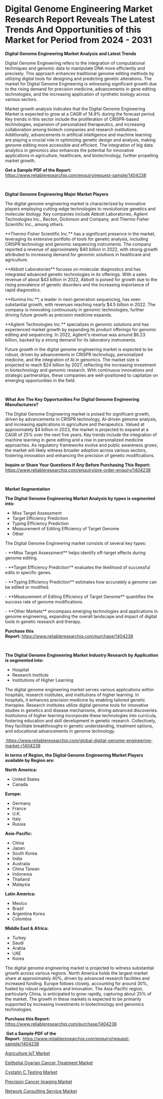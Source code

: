 <p><h1>Digital Genome Engineering Market Research Report Reveals The Latest Trends And Opportunities of this Market for Period from 2024 - 2031</h1></p><p><strong>Digital Genome Engineering Market Analysis and Latest Trends</strong></p>
<p><p>Digital Genome Engineering refers to the integration of computational techniques and genomic data to manipulate DNA more efficiently and precisely. This approach enhances traditional genome editing methods by utilizing digital tools for designing and predicting genetic alterations. The market for Digital Genome Engineering is witnessing significant growth due to the rising demand for precision medicine, advancements in gene editing technologies, and the increasing application of synthetic biology across various sectors.</p><p>Market growth analysis indicates that the Digital Genome Engineering Market is expected to grow at a CAGR of 14.9% during the forecast period. Key trends in this sector include the proliferation of CRISPR-based technologies, expansion of personalized therapeutics, and increasing collaboration among biotech companies and research institutions. Additionally, advancements in artificial intelligence and machine learning are playing a crucial role in optimizing genetic design and analysis, making genome editing more accessible and efficient. The integration of big data analytics in genomics also enhances the potential for innovative applications in agriculture, healthcare, and biotechnology, further propelling market growth.</p></p>
<p><strong>Get a Sample PDF of the Report:&nbsp;</strong> <a href="https://www.reliableresearchiq.com/enquiry/request-sample/1404238?utm_campaign=1744&utm_medium=2&utm_source=Github&utm_content=ia&utm_term=23102024&utm_id=digital-genome-engineering">https://www.reliableresearchiq.com/enquiry/request-sample/1404238</a></p>
<p>&nbsp;</p>
<p><strong>Digital Genome Engineering Major Market Players</strong></p>
<p><p>The digital genome engineering market is characterized by innovative players employing cutting-edge technologies to revolutionize genetics and molecular biology. Key companies include Abbott Laboratories, Agilent Technologies Inc., Becton, Dickinson and Company, and Thermo Fisher Scientific Inc., among others.</p><p>**Thermo Fisher Scientific Inc.** has a significant presence in the market, leveraging its extensive portfolio of tools for genetic analysis, including CRISPR technology and genomic sequencing instruments. The company reported a revenue of approximately $40 billion in 2022, with strong growth attributed to increasing demand for genomic solutions in healthcare and agriculture.</p><p>**Abbott Laboratories** focuses on molecular diagnostics and has integrated advanced genetic technologies in its offerings. With a sales revenue of about $43 billion in 2022, Abbott is poised for growth due to the rising prevalence of genetic disorders and the increasing importance of rapid diagnostics.</p><p>**Illumina Inc.**, a leader in next-generation sequencing, has seen substantial growth, with revenues reaching nearly $4.5 billion in 2022. The company is innovating continuously in genomic technologies, further driving future growth as precision medicine expands.</p><p>**Agilent Technologies Inc.** specializes in genomic solutions and has experienced market growth by expanding its product offerings for genomic editing and sequencing. In 2022, Agilent's revenue was around $6.23 billion, backed by a strong demand for its laboratory instruments.</p><p>Future growth in the digital genome engineering market is expected to be robust, driven by advancements in CRISPR technology, personalized medicine, and the integration of AI in genomics. The market size is projected to reach $24 billion by 2027, reflecting the increasing investment in biotechnology and genomic research. With continuous innovations and strategic partnerships, these companies are well-positioned to capitalize on emerging opportunities in the field.</p></p>
<p>&nbsp;</p>
<p><strong>What Are The Key Opportunities For Digital Genome Engineering Manufacturers?</strong></p>
<p><p>The Digital Genome Engineering market is poised for significant growth, driven by advancements in CRISPR technology, AI-driven genome analysis, and increasing applications in agriculture and therapeutics. Valued at approximately $4 billion in 2023, the market is projected to expand at a CAGR of 25% over the next five years. Key trends include the integration of machine learning in gene editing and a rise in personalized medicine approaches. As regulatory frameworks evolve and public awareness grows, the market will likely witness broader adoption across various sectors, fostering innovation and enhancing the precision of genetic modifications.</p></p>
<p><strong>Inquire or Share Your Questions If Any Before Purchasing This Report:</strong> <a href="https://www.reliableresearchiq.com/enquiry/pre-order-enquiry/1404238?utm_campaign=1744&utm_medium=2&utm_source=Github&utm_content=ia&utm_term=23102024&utm_id=digital-genome-engineering">https://www.reliableresearchiq.com/enquiry/pre-order-enquiry/1404238</a></p>
<p>&nbsp;</p>
<p><strong>Market Segmentation</strong></p>
<p><strong>The Digital Genome Engineering Market Analysis by types is segmented into:</strong></p>
<p><ul><li>Miss Target Assessment</li><li>Target Efficiency Prediction</li><li>Typing Efficiency Prediction</li><li>Measurement of Editing Efficiency of Target Genome</li><li>Other</li></ul></p>
<p><p>The Digital Genome Engineering market consists of several key types: </p><p>- **Miss Target Assessment** helps identify off-target effects during genome editing.</p><p>- **Target Efficiency Prediction** evaluates the likelihood of successful edits in specific genes.</p><p>- **Typing Efficiency Prediction** estimates how accurately a genome can be edited or modified.</p><p>- **Measurement of Editing Efficiency of Target Genome** quantifies the success rate of genome modifications.</p><p>- **Other Markets** encompass emerging technologies and applications in genome engineering, expanding the overall landscape and impact of digital tools in genetic research and therapy.</p></p>
<p><strong>Purchase this Report:&nbsp;</strong><a href="https://www.reliableresearchiq.com/purchase/1404238?utm_campaign=1744&utm_medium=2&utm_source=Github&utm_content=ia&utm_term=23102024&utm_id=digital-genome-engineering">https://www.reliableresearchiq.com/purchase/1404238</a></p>
<p>&nbsp;</p>
<p><strong>The Digital Genome Engineering Market Industry Research by Application is segmented into:</strong></p>
<p><ul><li>Hospital</li><li>Research Institute</li><li>Institutions of Higher Learning</li></ul></p>
<p><p>The digital genome engineering market serves various applications within hospitals, research institutes, and institutions of higher learning. In hospitals, it enhances precision medicine by enabling tailored genetic therapies. Research institutes utilize digital genome tools for innovative studies in genetics and disease mechanisms, driving advanced discoveries. Institutions of higher learning incorporate these technologies into curricula, fostering education and skill development in genetic research. Collectively, they facilitate breakthroughs in genetic understanding, treatment options, and educational advancements in genome technology.</p></p>
<p><a href="https://www.reliableresearchiq.com/global-digital-genome-engineering-market-r1404238?utm_campaign=1744&utm_medium=2&utm_source=Github&utm_content=ia&utm_term=23102024&utm_id=digital-genome-engineering">&nbsp;https://www.reliableresearchiq.com/global-digital-genome-engineering-market-r1404238</a></p>
<p><strong>In terms of Region, the Digital Genome Engineering Market Players available by Region are:</strong></p>
<p>
    <p> <strong> North America: </strong>
        <ul>
            <li>United States</li>
            <li>Canada</li>
        </ul>
        </p> 
    <p> <strong> Europe: </strong>
        <ul>
            <li>Germany</li>
            <li>France</li>
            <li>U.K.</li>
            <li>Italy</li>
            <li>Russia</li>
        </ul>
        </p> 
    <p> <strong> Asia-Pacific: </strong>
        <ul>
            <li>China</li>
            <li>Japan</li>
            <li>South Korea</li>
            <li>India</li>
            <li>Australia</li>
            <li>China Taiwan</li>
            <li>Indonesia</li>
            <li>Thailand</li>
            <li>Malaysia</li>
        </ul>
        </p> 
    <p> <strong> Latin America: </strong>
        <ul>
            <li>Mexico</li>
            <li>Brazil</li>
            <li>Argentina Korea</li>
            <li>Colombia</li>
        </ul>
        </p> 
    <p> <strong> Middle East & Africa: </strong>
        <ul>
            <li>Turkey</li>
            <li>Saudi</li>
            <li>Arabia</li>
            <li>UAE</li>
            <li>Korea</li>
        </ul>
    </p>
    </p>
<p><p>The digital genome engineering market is projected to witness substantial growth across various regions. North America holds the largest market share at approximately 40%, driven by advanced research facilities and increased funding. Europe follows closely, accounting for around 30%, fueled by robust regulations and innovation. The Asia-Pacific region, particularly China, is anticipated to grow rapidly, capturing about 25% of the market. The growth in these markets is expected to be primarily supported by increasing investments in biotechnology and genomics technologies.</p></p>
<p><strong>Purchase this Report: </strong><a href="https://www.reliableresearchiq.com/purchase/1404238?utm_campaign=1744&utm_medium=2&utm_source=Github&utm_content=ia&utm_term=23102024&utm_id=digital-genome-engineering">https://www.reliableresearchiq.com/purchase/1404238</a></p>
<p>&nbsp;<strong>Get a Sample PDF of the Report:&nbsp;&nbsp;</strong><a href="https://www.reliableresearchiq.com/enquiry/request-sample/1404238?utm_campaign=1744&utm_medium=2&utm_source=Github&utm_content=ia&utm_term=23102024&utm_id=digital-genome-engineering">https://www.reliableresearchiq.com/enquiry/request-sample/1404238</a></p>
<p><strong></strong></p>
<p><p><a href="https://www.linkedin.com/pulse/agriculture-iot-market-analysis-product-segmentation-regional-5s0kf?utm_campaign=1744&utm_medium=2&utm_source=Github&utm_content=ia&utm_term=23102024&utm_id=digital-genome-engineering">Agriculture IoT Market</a></p><p><a href="https://www.linkedin.com/pulse/epithelial-ovarian-cancer-treatment-market-industry-trends-forecast-jm4df?utm_campaign=1744&utm_medium=2&utm_source=Github&utm_content=ia&utm_term=23102024&utm_id=digital-genome-engineering">Epithelial Ovarian Cancer Treatment Market</a></p><p><a href="https://www.linkedin.com/pulse/global-cystatin-c-testing-market-trends-insights-growth-opportunities-s2frf?utm_campaign=1744&utm_medium=2&utm_source=Github&utm_content=ia&utm_term=23102024&utm_id=digital-genome-engineering">Cystatin C Testing Market</a></p><p><a href="https://www.linkedin.com/pulse/precision-cancer-imaging-market-global-share-ranking-overall-izitf?utm_campaign=1744&utm_medium=2&utm_source=Github&utm_content=ia&utm_term=23102024&utm_id=digital-genome-engineering">Precision Cancer Imaging Market</a></p><p><a href="https://www.linkedin.com/pulse/network-consulting-service-market-essentials-key-players-demand-kf0bf?utm_campaign=1744&utm_medium=2&utm_source=Github&utm_content=ia&utm_term=23102024&utm_id=digital-genome-engineering">Network Consulting Service Market</a></p></p>